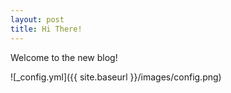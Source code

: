 ```yaml
---
layout: post
title: Hi There!
---
```


Welcome to the new blog!

![_config.yml]({{ site.baseurl }}/images/config.png)
